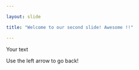 ```yaml
---

layout: slide

title: "Welcome to our second slide! Awesome !!"

---
```


Your text

Use the left arrow to go back!
